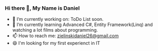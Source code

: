 ### Hi there 👋, My Name is Daniel


- 🔭 I’m currently working on: ToDo List soon.
- 🌱 I’m currently learning Advanced C#, Entity Framework(Linq) and watching a lot films about programming.
- 📫 How to reach me: zielinskidaniel26@gmail.com
- 😄 I'm looking for my first experienct in IT

